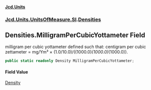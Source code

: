 #### [Jcd.Units](index.md 'index')
### [Jcd.Units.UnitsOfMeasure.SI](Jcd.Units.UnitsOfMeasure.SI.md 'Jcd.Units.UnitsOfMeasure.SI').[Densities](Densities.md 'Jcd.Units.UnitsOfMeasure.SI.Densities')

## Densities.MilligramPerCubicYottameter Field

milligram per cubic yottameter defined such that: centigram per cubic zettameter = mg/Ym³ × (1.0/10.0)/((1000.0)*(1000.0)*(1000.0)).

```csharp
public static readonly Density MilligramPerCubicYottameter;
```

#### Field Value
[Density](Density.md 'Jcd.Units.UnitTypes.Density')